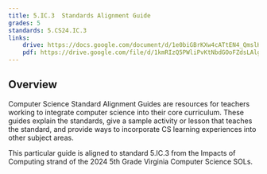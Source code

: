 ```yaml
---
title: 5.IC.3  Standards Alignment Guide
grades: 5
standards: 5.CS24.IC.3
links:
    drive: https://docs.google.com/document/d/1e0biGBrKXw4cATtEN4_QmslH1henxwlSJQu39UCDYtI/edit?usp=drive_link
    pdf: https://drive.google.com/file/d/1kmRIzQ5PWliPvKtNbdGOoFZdsLAlgWsh/view?usp=drive_link
---
```


## Overview

Computer Science Standard Alignment Guides are resources for teachers working to integrate computer science into their core curriculum. These guides explain the standards, give a sample activity or lesson that teaches the standard, and provide ways to incorporate CS learning experiences into other subject areas. 

This particular guide is aligned to standard 5.IC.3 from the Impacts of Computing strand of the 2024 5th Grade Virginia Computer Science SOLs.